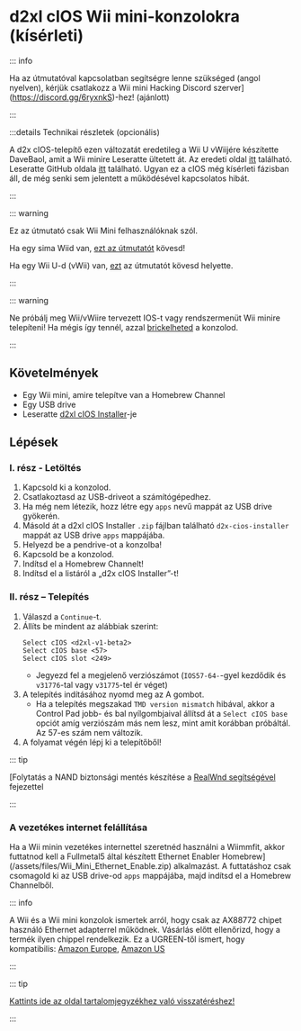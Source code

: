 # d2xl cIOS Wii mini-konzolokra (kísérleti)

::: info

Ha az útmutatóval kapcsolatban segítségre lenne szükséged (angol nyelven), kérjük csatlakozz a Wii mini Hacking Discord szerver](https://discord.gg/6ryxnkS)-hez! (ajánlott)

:::

:::details Technikai részletek (opcionális)

A d2x cIOS-telepítő ezen változatát eredetileg a Wii U vWiijére készítette DaveBaol, amit a Wii minire Leseratte ültetett át. Az eredeti oldal [itt](https://wii.leseratte10.de/d2xl-cIOS/) található. Leseratte GitHub oldala [itt](https://github.com/Leseratte10/d2xl-cios) található. Ugyan ez a cIOS még kísérleti fázisban áll, de még senki sem jelentett a működésével kapcsolatos hibát.

:::

::: warning

Ez az útmutató csak Wii Mini felhasználóknak szól.

Ha egy sima Wiid van, [ezt az útmutatót](cios) kövesd!

Ha egy Wii U-d (vWii) van, [ezt](cios-vwii) az útmutatót kövesd helyette.

:::

::: warning

Ne próbálj meg Wii/vWiire tervezett IOS-t vagy rendszermenüt Wii minire telepíteni! Ha mégis így tennél, azzal [brickelheted](bricks#ios-brick) a konzolod.

:::

## Követelmények

- Egy Wii mini, amire telepítve van a Homebrew Channel
- Egy USB drive
- Leseratte [d2xl cIOS Installer](/assets/files/d2xl_wii_mini_cIOS_installer_v1_beta2.zip)-je

## Lépések

### I. rész - Letöltés

1. Kapcsold ki a konzolod.
2. Csatlakoztasd az USB-driveot a számítógépedhez.
3. Ha még nem létezik, hozz létre egy `apps` nevű mappát az USB drive gyökerén.
4. Másold át a d2xl cIOS Installer `.zip` fájlban található `d2x-cios-installer` mappát az USB drive `apps` mappájába.
5. Helyezd be a pendrive-ot a konzolba!
6. Kapcsold be a konzolod.
7. Indítsd el a Homebrew Channelt!
8. Indítsd el a listáról a „d2x cIOS Installer”-t!

### II. rész – Telepítés

1. Válaszd a `Continue`-t.
2. Állíts be mindent az alábbiak szerint:
   ```
   Select cIOS <d2xl-v1-beta2>
   Select cIOS base <57>
   Select cIOS slot <249>
   ```
   - Jegyezd fel a megjelenő verziószámot (`IOS57-64-`-gyel kezdődik és `v31776`-tal vagy `v31775`-tel ér véget)
3. A telepítés indításához nyomd meg az A gombot.
   - Ha a telepítés megszakad `TMD version mismatch` hibával, akkor a Control Pad jobb- és bal nyílgombjaival állítsd át a `Select cIOS base` opciót amíg verziószám más nem lesz, mint amit korábban próbáltál. Az 57-es szám nem változik.
4. A folyamat végén lépj ki a telepítőből!

::: tip

[Folytatás a NAND biztonsági mentés készítése a [RealWnd segítségével](wnd-mini) fejezettel

:::

### A vezetékes internet felállítása

Ha a Wii minin vezetékes internettel szeretnéd használni a Wiimmfit, akkor futtatnod kell a Fullmetal5 által készített Ethernet Enabler Homebrew](/assets/files/Wii_Mini_Ethernet_Enable.zip) alkalmazást. A futtatáshoz csak csomagold ki az USB drive-od `apps` mappájába, majd indítsd el a Homebrew Channelből.

::: info

A Wii és a Wii mini konzolok ismertek arról, hogy csak az AX88772 chipet használó Ethernet adapterrel működnek. Vásárlás előtt ellenőrizd, hogy a termék ilyen chippel rendelkezik. Ez a UGREEN-től ismert, hogy kompatibilis: [Amazon Europe](https://www.amazon.de/dp/B00MYT481C), [Amazon US](https://a.co/d/3OcSJDS)

:::

::: tip

[Kattints ide az oldal tartalomjegyzékhez való visszatéréshez!](site-navigation)

:::
